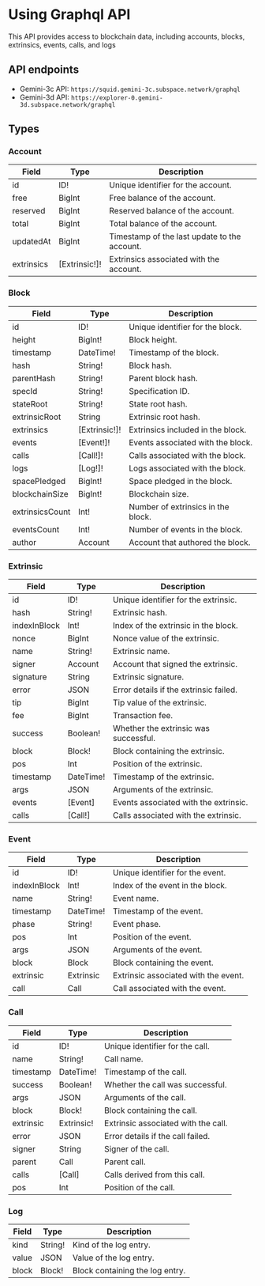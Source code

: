 # Using Graphql API

This API provides access to blockchain data, including accounts, blocks, extrinsics, events, calls, and logs

## API endpoints

- Gemini-3c API: `https://squid.gemini-3c.subspace.network/graphql`
- Gemini-3d API: `https://explorer-0.gemini-3d.subspace.network/graphql`

## Types

### Account

| Field        | Type                       | Description                                       |
|--------------|----------------------------|---------------------------------------------------|
| id           | ID!                        | Unique identifier for the account.                |
| free         | BigInt                     | Free balance of the account.                      |
| reserved     | BigInt                     | Reserved balance of the account.                  |
| total        | BigInt              | Total balance of the account.                     |
| updatedAt    | BigInt                     | Timestamp of the last update to the account.      |
| extrinsics   | [Extrinsic!]! | Extrinsics associated with the account.           |

### Block

| Field            | Type                              | Description                                           |
|------------------|-----------------------------------|-------------------------------------------------------|
| id               | ID!                               | Unique identifier for the block.                      |
| height           | BigInt!                    | Block height.                                         |
| timestamp        | DateTime!                         | Timestamp of the block.                               |
| hash             | String!                           | Block hash.                                           |
| parentHash       | String!                           | Parent block hash.                                    |
| specId           | String!                           | Specification ID.                                     |
| stateRoot        | String!                           | State root hash.                                      |
| extrinsicRoot    | String                            | Extrinsic root hash.                                  |
| extrinsics       | [Extrinsic!]!        | Extrinsics included in the block.                     |
| events           | [Event!]!            | Events associated with the block.                     |
| calls            | [Call!]!             | Calls associated with the block.                      |
| logs             | [Log!]!              | Logs associated with the block.                       |
| spacePledged     | BigInt!                           | Space pledged in the block.                           |
| blockchainSize   | BigInt!                           | Blockchain size.                                      |
| extrinsicsCount  | Int!                              | Number of extrinsics in the block.                    |
| eventsCount      | Int!                              | Number of events in the block.                        |
| author           | Account                           | Account that authored the block.                      |

### Extrinsic

| Field        | Type                        | Description                                               |
|--------------|-----------------------------|-----------------------------------------------------------|
| id           | ID!                         | Unique identifier for the extrinsic.                      |
| hash         | String!                     | Extrinsic hash.                                           |
| indexInBlock | Int!                        | Index of the extrinsic in the block.                      |
| nonce        | BigInt                      | Nonce value of the extrinsic.                             |
| name         | String!                     | Extrinsic name.                                           |
| signer       | Account                     | Account that signed the extrinsic.                        |
| signature    | String               | Extrinsic signature.                                       |
| error        | JSON                        | Error details if the extrinsic failed.                    |
| tip          | BigInt                      | Tip value of the extrinsic.                               |
| fee          | BigInt                      | Transaction fee.                                          |
| success      | Boolean!                    | Whether the extrinsic was successful.                      |
| block        | Block!                      | Block containing the extrinsic.                           |
| pos          | Int                         | Position of the extrinsic.                                 |
| timestamp    | DateTime!            | Timestamp of the extrinsic.                                |
| args         | JSON                        | Arguments of the extrinsic.                                |
| events       | [Event]        | Events associated with the extrinsic.                      |
| calls        | [Call!]        | Calls associated with the extrinsic.                       |

### Event

| Field        | Type         | Description                                |
|--------------|--------------|--------------------------------------------|
| id           | ID!          | Unique identifier for the event.           |
| indexInBlock | Int!         | Index of the event in the block.           |
| name         | String!      | Event name.                                |
| timestamp    | DateTime!    | Timestamp of the event.                    |
| phase        | String!      | Event phase.                               |
| pos          | Int          | Position of the event.                     |
| args         | JSON         | Arguments of the event.                    |
| block        | Block        | Block containing the event.                |
| extrinsic    | Extrinsic    | Extrinsic associated with the event.       |
| call         | Call         | Call associated with the event.            |

### Call

| Field        | Type         | Description                                |
|--------------|--------------|--------------------------------------------|
| id           | ID!          | Unique identifier for the call.            |
| name         | String!      | Call name.                                 |
| timestamp    | DateTime!    | Timestamp of the call.                     |
| success      | Boolean!     | Whether the call was successful.           |
| args         | JSON         | Arguments of the call.                     |
| block        | Block!       | Block containing the call.                 |
| extrinsic    | Extrinsic!   | Extrinsic associated with the call.        |
| error        | JSON         | Error details if the call failed.          |
| signer       | String       | Signer of the call.                        |
| parent       | Call         | Parent call.                               |
| calls        | [Call]       | Calls derived from this call.              |
| pos          | Int          | Position of the call.                      |

### Log

| Field        | Type         | Description                                |
|--------------|--------------|--------------------------------------------|
| kind         | String!      | Kind of the log entry.                     |
| value        | JSON         | Value of the log entry.                    |
| block        | Block!       | Block containing the log entry.            |

